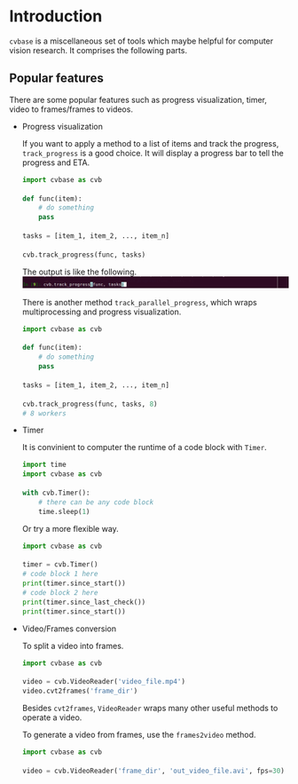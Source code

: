 # Introduction

`cvbase` is a miscellaneous set of tools which maybe helpful for computer vision research.
It comprises the following parts.

## Popular features
There are some popular features such as progress visualization, timer, video to frames/frames to videos.


- Progress visualization

    If you want to apply a method to a list of items and track the progress, `track_progress`
    is a good choice. It will display a progress bar to tell the progress and ETA.

    ```python
    import cvbase as cvb

    def func(item):
        # do something
        pass

    tasks = [item_1, item_2, ..., item_n]

    cvb.track_progress(func, tasks)
    ```

    The output is like the following.
    ![progress](_static/progress.gif)

    There is another method `track_parallel_progress`, which wraps multiprocessing and
    progress visualization.

    ```python
    import cvbase as cvb

    def func(item):
        # do something
        pass

    tasks = [item_1, item_2, ..., item_n]

    cvb.track_progress(func, tasks, 8)
    # 8 workers
    ```

- Timer

    It is convinient to computer the runtime of a code block with `Timer`.

    ```python
    import time
    import cvbase as cvb

    with cvb.Timer():
        # there can be any code block
        time.sleep(1)
    ```

    Or try a more flexible way.

    ```python
    import cvbase as cvb

    timer = cvb.Timer()
    # code block 1 here
    print(timer.since_start())
    # code block 2 here
    print(timer.since_last_check())
    print(timer.since_start())
    ```

- Video/Frames conversion

    To split a video into frames.

    ```python
    import cvbase as cvb

    video = cvb.VideoReader('video_file.mp4')
    video.cvt2frames('frame_dir')
    ```
    Besides `cvt2frames`, `VideoReader` wraps many other useful methods to operate a video.

    To generate a video from frames, use the `frames2video` method.

    ```python
    import cvbase as cvb

    video = cvb.VideoReader('frame_dir', 'out_video_file.avi', fps=30)
    ```